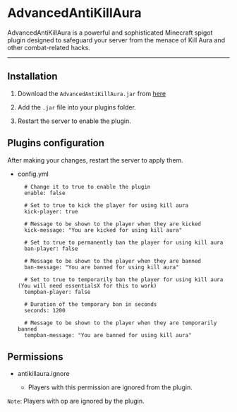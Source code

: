 # AdvancedAntiKillAura
AdvancedAntiKillAura is a powerful and sophisticated Minecraft spigot plugin designed to safeguard your server from the menace of Kill Aura and other combat-related hacks.

---

## Installation

1. Download the `AdvancedAntiKillAura.jar` from [here]()

2. Add the `.jar` file into your plugins folder.

3. Restart the server to enable the plugin.

## Plugins configuration

After making your changes, restart the server to apply them.

* config.yml

        # Change it to true to enable the plugin
        enable: false

        # Set to true to kick the player for using kill aura
        kick-player: true

        # Message to be shown to the player when they are kicked
        kick-message: "You are kicked for using kill aura"

        # Set to true to permanently ban the player for using kill aura
        ban-player: false

        # Message to be shown to the player when they are banned
        ban-message: "You are banned for using kill aura"

        # Set to true to temporarily ban the player for using kill aura (You will need essentialsX for this to work)
        tempban-player: false

        # Duration of the temporary ban in seconds
        seconds: 1200

        # Message to be shown to the player when they are temporarily banned
        tempban-message: "You are banned for using kill aura"

## Permissions

 * antikillaura.ignore
    
    * Players with this permission are ignored from the plugin.
    

`Note`: Players with op are ignored by the plugin.
